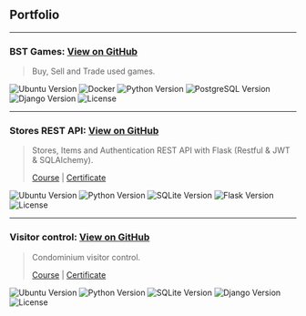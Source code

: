 ## Portfolio

<hr>

### BST Games: [View on GitHub](https://github.com/lucasazevedo/bstgames)

> Buy, Sell and Trade used games.

![Ubuntu Version](https://img.shields.io/badge/ubuntu-20.04-blue)
![Docker](https://img.shields.io/badge/docker-wsl2-blue)
![Python Version](https://img.shields.io/badge/python-3.8.12-blue)
![PostgreSQL Version](https://img.shields.io/badge/postgres-13.5-blue)
![Django Version](https://img.shields.io/badge/django-3.2.6-blue)
![License](https://img.shields.io/badge/license-MIT-green)

<hr>

### Stores REST API: [View on GitHub](https://github.com/lucasazevedo/stores-rest-api)

> Stores, Items and Authentication REST API with Flask (Restful & JWT & SQLAlchemy).
> 
> [Course](https://www.udemy.com/course/rest-api-flask-and-python/) | [Certificate](https://ude.my/UC-bd2aaca2-7b89-4c77-beeb-7ad63e292107)

![Ubuntu Version](https://img.shields.io/badge/ubuntu-20.04-blue)
![Python Version](https://img.shields.io/badge/python-3.8.10-blue)
![SQLite Version](https://img.shields.io/badge/sqlite-3.x-blue)
![Flask Version](https://img.shields.io/badge/flask-2.0.2-blue)
![License](https://img.shields.io/badge/license-MIT-green)

<hr>

### Visitor control: [View on GitHub](https://github.com/lucasazevedo/visitor-control)

> Condominium visitor control.
> 
> [Course](https://www.udemy.com/course/djangoframeworknapratica) | [Certificate](https://ude.my/UC-f56f9e40-d3ac-41af-9443-154d733241e4)

![Ubuntu Version](https://img.shields.io/badge/ubuntu-20.04-blue)
![Python Version](https://img.shields.io/badge/python-3.8.10-blue)
![SQLite Version](https://img.shields.io/badge/sqlite-3.x-blue)
![Django Version](https://img.shields.io/badge/django-3.2.10-blue)
![License](https://img.shields.io/badge/license-MIT-green)
